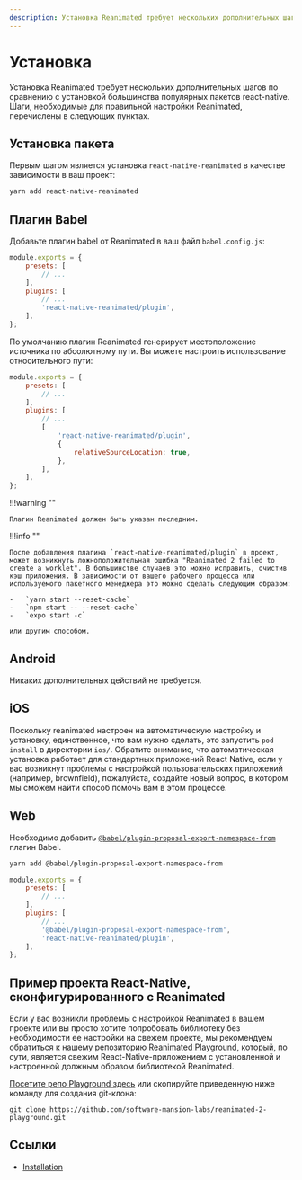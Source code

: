 ```yaml
---
description: Установка Reanimated требует нескольких дополнительных шагов по сравнению с установкой большинства популярных пакетов react-native
---
```


# Установка

Установка Reanimated требует нескольких дополнительных шагов по сравнению с установкой большинства популярных пакетов react-native. Шаги, необходимые для правильной настройки Reanimated, перечислены в следующих пунктах.

## Установка пакета

Первым шагом является установка `react-native-reanimated` в качестве зависимости в ваш проект:

```bash
yarn add react-native-reanimated
```

## Плагин Babel

Добавьте плагин babel от Reanimated в ваш файл `babel.config.js`:

```js
module.exports = {
    presets: [
        // ...
    ],
    plugins: [
        // ...
        'react-native-reanimated/plugin',
    ],
};
```

По умолчанию плагин Reanimated генерирует местоположение источника по абсолютному пути. Вы можете настроить использование относительного пути:

```js
module.exports = {
    presets: [
        // ...
    ],
    plugins: [
        // ...
        [
            'react-native-reanimated/plugin',
            {
                relativeSourceLocation: true,
            },
        ],
    ],
};
```

!!!warning ""

    Плагин Reanimated должен быть указан последним.

!!!info ""

    После добавления плагина `react-native-reanimated/plugin` в проект, может возникнуть ложноположительная ошибка "Reanimated 2 failed to create a worklet". В большинстве случаев это можно исправить, очистив кэш приложения. В зависимости от вашего рабочего процесса или используемого пакетного менеджера это можно сделать следующим образом:

    -   `yarn start --reset-cache`
    -   `npm start -- --reset-cache`
    -   `expo start -c`

    или другим способом.

## Android

Никаких дополнительных действий не требуется.

## iOS

Поскольку reanimated настроен на автоматическую настройку и установку, единственное, что вам нужно сделать, это запустить `pod install` в директории `ios/`. Обратите внимание, что автоматическая установка работает для стандартных приложений React Native, если у вас возникнут проблемы с настройкой пользовательских приложений (например, brownfield), пожалуйста, создайте новый вопрос, в котором мы сможем найти способ помочь вам в этом процессе.

## Web

Необходимо добавить [`@babel/plugin-proposal-export-namespace-from`](https://babeljs.io/docs/en/babel-plugin-proposal-export-namespace-from) плагин Babel.

```bash
yarn add @babel/plugin-proposal-export-namespace-from
```

```js
module.exports = {
    presets: [
        // ...
    ],
    plugins: [
        // ...
        '@babel/plugin-proposal-export-namespace-from',
        'react-native-reanimated/plugin',
    ],
};
```

## Пример проекта React-Native, сконфигурированного с Reanimated

Если у вас возникли проблемы с настройкой Reanimated в вашем проекте или вы просто хотите попробовать библиотеку без необходимости ее настройки на свежем проекте, мы рекомендуем обратиться к нашему репозиторию [Reanimated Playground](https://github.com/software-mansion-labs/reanimated-2-playground), который, по сути, является свежим React-Native-приложением с установленной и настроенной должным образом библиотекой Reanimated.

[Посетите репо Playground здесь](https://github.com/software-mansion-labs/reanimated-2-playground) или скопируйте приведенную ниже команду для создания git-клона:

```
git clone https://github.com/software-mansion-labs/reanimated-2-playground.git
```

## Ссылки

-   [Installation](https://docs.swmansion.com/react-native-reanimated/docs/fundamentals/installation)
